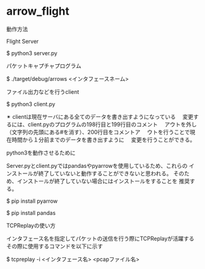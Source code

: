 # arrow_flight

動作方法

Flight Server

$ python3 server.py


パケットキャプチャプログラム

$ ./target/debug/arrows <インタフェースネーム>


ファイル出力などを行うclient

$ python3 client.py

✴︎ clientは現在サーバにある全てのデータを書き出すようになっている
　変更するには、client.pyのプログラムの198行目と199行目のコメント
　アウトを外し（文字列の先頭にある#を消す）、200行目をコメントア
　ウトを行うことで現在時間から１分前までのデータを書き出すように
　変更を行うことができる。

python3を動作させるために

Server.pyとclient.pyではpandasやpyarrowを使用しているため、これらの
インストールが終了していないと動作することができないと思われる。
そのため、インストールが終了していない場合にはインストールをすることを
推奨する。

$ pip install pyarrow

$ pip install pandas


TCPReplayの使い方

インタフェース名を指定してパケットの送信を行う際にTCPReplayが活躍する
その際に使用するコマンドを以下に示す

$ tcpreplay -i <インタフェース名> <pcapファイル名> 

